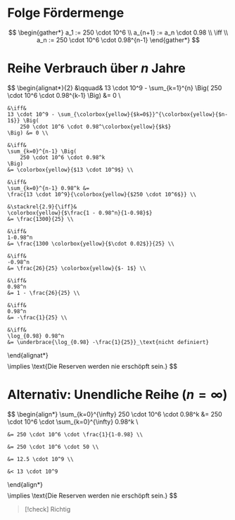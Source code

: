 # Folge Fördermenge
$$
\begin{gather*}
	a_1 := 250 \cdot 10^6 \\
	a_{n+1} := a_n \cdot 0.98 \\
	\iff \\
	a_n := 250 \cdot 10^6 \cdot 0.98^{n-1}
\end{gather*}
$$

# Reihe Verbrauch über $n$ Jahre
$$
\begin{alignat*}{2}
	&\qquad&
	13 \cdot 10^9 - \sum_{k=1}^{n} \Big(
		250 \cdot 10^6 \cdot 0.98^{k-1}
	\Big) &= 0 \\

	&\iff&
	13 \cdot 10^9 - \sum_{\colorbox{yellow}{$k=0$}}^{\colorbox{yellow}{$n-1$}} \Big(
		250 \cdot 10^6 \cdot 0.98^\colorbox{yellow}{$k$}
	\Big) &= 0 \\
 
	&\iff&
	\sum_{k=0}^{n-1} \Big(
		250 \cdot 10^6 \cdot 0.98^k
	\Big)
	&= \colorbox{yellow}{$13 \cdot 10^9$} \\

	&\iff&
	\sum_{k=0}^{n-1} 0.98^k &=
	\frac{13 \cdot 10^9}{\colorbox{yellow}{$250 \cdot 10^6$}} \\

	&\stackrel{2.9}{\iff}&
	\colorbox{yellow}{$\frac{1 - 0.98^n}{1-0.98}$}
	&= \frac{1300}{25} \\

	&\iff&
	1-0.98^n
	&= \frac{1300 \colorbox{yellow}{$\cdot 0.02$}}{25} \\

	&\iff&
	-0.98^n
	&= \frac{26}{25} \colorbox{yellow}{$- 1$} \\

	&\iff&
	0.98^n
	&= 1 - \frac{26}{25} \\

	&\iff&
	0.98^n
	&= -\frac{1}{25} \\

	&\iff&
	\log_{0.98} 0.98^n
	&= \underbrace{\log_{0.98} -\frac{1}{25}}_\text{nicht definiert}
\end{alignat*}
$$
$$
\implies \text{Die Reserven werden nie erschöpft sein.}
$$

# Alternativ: Unendliche Reihe ($n = \infty$)
$$
\begin{align*}
	\sum_{k=0}^{\infty} 250 \cdot 10^6 \cdot 0.98^k &= 250 \cdot 10^6 \cdot \sum_{k=0}^{\infty} 0.98^k \\

	&= 250 \cdot 10^6 \cdot \frac{1}{1-0.98} \\

	&= 250 \cdot 10^6 \cdot 50 \\

	&= 12.5 \cdot 10^9 \\

	&< 13 \cdot 10^9
\end{align*}
$$
$$
\implies \text{Die Reserven werden nie erschöpft sein.}
$$
> [!check] Richtig
